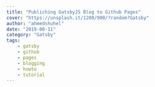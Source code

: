 ```yaml
---
title: "Publiching GatsbyJS Blog to Github Pages"
cover: "https://unsplash.it/1280/900/?random?Gatsby"
author: "ahmedshuhel"
date: "2019-08-11"
category: "Gatsby"
tags:
    - gatsby
    - github
    - pages
    - blogging
    - howto
    - tutorial
---
```

